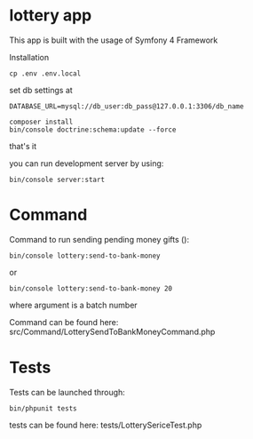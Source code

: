 # lottery app
This app is built with the usage of Symfony 4 Framework

Installation
```
cp .env .env.local
```
set db settings at 
```
DATABASE_URL=mysql://db_user:db_pass@127.0.0.1:3306/db_name
```
```
composer install
bin/console doctrine:schema:update --force
```

that's it

you can run development server by using:
```
bin/console server:start
```
# Command
Command to run sending pending money gifts ():
```
bin/console lottery:send-to-bank-money
```
or
```
bin/console lottery:send-to-bank-money 20
```
where argument is a batch number

Command can be found here: src/Command/LotterySendToBankMoneyCommand.php
# Tests
Tests can be launched through:
```
bin/phpunit tests
```
tests can be found here: tests/LotterySericeTest.php
